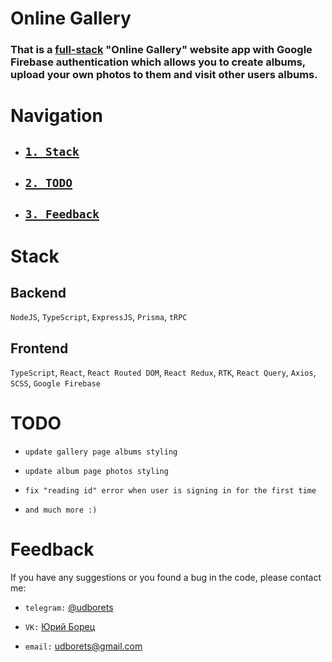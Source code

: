 # Online Gallery

### That is a [full-stack](#stack) "Online Gallery" website app with Google Firebase authentication which allows you to create albums, upload your own photos to them and visit other users albums.

# Navigation

- ## [`1. Stack`](#stack)

- ## [`2. TODO`](#todo)

- ## [`3. Feedback`](#feedback)

# Stack

## Backend

`NodeJS`, `TypeScript`, `ExpressJS`, `Prisma`, `tRPC`

## Frontend

`TypeScript`, `React`, `React Routed DOM`, `React Redux`, `RTK`, `React Query`, `Axios`, `SCSS`, `Google Firebase`

# TODO

- `update gallery page albums styling`

- `update album page photos styling`

- `fix "reading id" error when user is signing in for the first time`

- `and much more :)`

# Feedback

If you have any suggestions or you found a bug in the code, please contact me:

- `telegram:` [@udborets](https://t.me/udborets)

- `VK:` [Юрий Борец](https://vk.com/udborets)

- `email:` udborets@gmail.com
